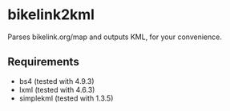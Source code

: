 # bikelink2kml
Parses bikelink.org/map and outputs KML, for your convenience.

## Requirements
* bs4 (tested with 4.9.3)
* lxml (tested with 4.6.3)
* simplekml (tested with 1.3.5)
